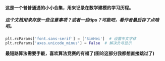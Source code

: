 #### **这是一个普普通通的小小合集，用来记录在数学建模的学习历程。**
##### _这个文档用来存放一些注意事项？或者一些tips？可能吧，看作者最后存了点啥吧。_
``` python
plt.rcParams['font.sans-serif'] = ['SimHei']  # 设置中文字体
plt.rcParams['axes.unicode_minus'] = False  # 解决负号显示
```
**最短路算法需要手敲，喜欢算法竞赛的有福了(图论这部分我都想直接跳过了)**